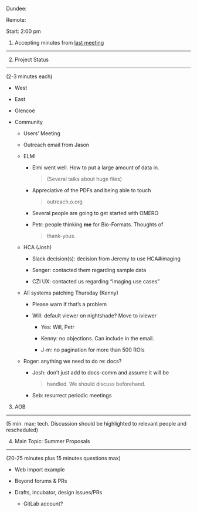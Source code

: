 Dundee:

Remote:

Start: 2:00 pm

1. Accepting minutes from [<u>last meeting</u>](https://drive.google.com/drive/u/0/folders/0B2ytmM7Jmj58N2gzcWZ6UVJONTA)
------------------------------------------------------------------------------------------------------------------------

2. Project Status
-----------------

(2-3 minutes each)

-   West

-   East

-   Glencoe

-   Community

    -   Users’ Meeting

    -   Outreach email from Jason

    -   ELMI

        -   Elmi went well. How to put a large amount of data in.
            > (Several talks about huge files)

        -   Appreciative of the PDFs and being able to touch
            > outreach.o.org

        -   Several people are going to get started with OMERO

        -   Petr: people thinking **me** for Bio-Formats. Thoughts of
            > thank-yous.

    -   HCA (Josh)

        -   Slack decision(s): decision from Jeremy to use HCA\#imaging

        -   Sanger: contacted them regarding sample data

        -   CZI UX: contacted us regarding “imaging use cases”

    -   All systems patching Thursday (Kenny)

        -   Please warn if that’s a problem

        -   Will: default viewer on nightshade? Move to iviewer

            -   Yes: Will, Petr

            -   Kenny: no objections. Can include in the email.

            -   J-m: no pagination for more than 500 ROIs

    -   Roger: anything we need to do re: docs?

        -   Josh: don’t just add to docs-comm and assume it will be
            > handled. We should discuss beforehand.

        -   Seb: resurrect periodic meetings

3. AOB
------

(5 min. max; tech. Discussion should be highlighted to relevant people
and rescheduled)

4. Main Topic: Summer Proposals
-------------------------------

(20-25 minutes plus 15 minutes questions max)

-   Web import example

-   Beyond forums & PRs

-   Drafts, incubator, design issues/PRs

    -   GitLab account?
